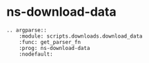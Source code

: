 # ns-download-data

```{eval-rst}
.. argparse::
    :module: scripts.downloads.download_data
    :func: get_parser_fn
    :prog: ns-download-data
    :nodefault:
```
